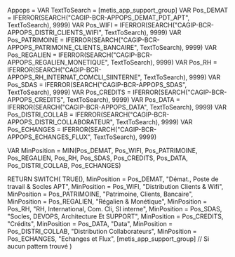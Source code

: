 Appops = 
VAR TextToSearch = [metis_app_support_group]
VAR Pos_DEMAT = IFERROR(SEARCH("CAGIP-BCR-APPOPS_DEMAT_PDT_APT", TextToSearch), 9999)
VAR Pos_WIFI = IFERROR(SEARCH("CAGIP-BCR-APPOPS_DISTRI_CLIENTS_WIFI", TextToSearch), 9999)
VAR Pos_PATRIMOINE = IFERROR(SEARCH("CAGIP-BCR-APPOPS_PATRIMOINE_CLIENTS_BANCAIRE", TextToSearch), 9999)
VAR Pos_REGALIEN = IFERROR(SEARCH("CAGIP-BCR-APPOPS_REGALIEN_MONETIQUE", TextToSearch), 9999)
VAR Pos_RH = IFERROR(SEARCH("CAGIP-BCR-APPOPS_RH_INTERNAT_COMCLI_SIINTERNE", TextToSearch), 9999)
VAR Pos_SDAS = IFERROR(SEARCH("CAGIP-BCR-APPOPS_SDAS", TextToSearch), 9999)
VAR Pos_CREDITS = IFERROR(SEARCH("CAGIP-BCR-APPOPS_CREDITS", TextToSearch), 9999)
VAR Pos_DATA = IFERROR(SEARCH("CAGIP-BCR-APPOPS_DATA", TextToSearch), 9999)
VAR Pos_DISTRI_COLLAB = IFERROR(SEARCH("CAGIP-BCR-APPOPS_DISTRI_COLLABORATEUR", TextToSearch), 9999)
VAR Pos_ECHANGES = IFERROR(SEARCH("CAGIP-BCR-APPOPS_ECHANGES_FLUX", TextToSearch), 9999)

VAR MinPosition = MIN(Pos_DEMAT, Pos_WIFI, Pos_PATRIMOINE, Pos_REGALIEN, Pos_RH, Pos_SDAS, Pos_CREDITS, Pos_DATA, Pos_DISTRI_COLLAB, Pos_ECHANGES)

RETURN 
SWITCH(
    TRUE(),
    MinPosition = Pos_DEMAT, "Démat., Poste de travail & Socles APT",
    MinPosition = Pos_WIFI, "Distribution Clients & Wifi",
    MinPosition = Pos_PATRIMOINE, "Patrimoine, Clients, Bancaire",
    MinPosition = Pos_REGALIEN, "Régalien & Monétique",
    MinPosition = Pos_RH, "RH, International, Com. Cli, SI interne",
    MinPosition = Pos_SDAS, "Socles, DEVOPS, Architecture Et SUPPORT",
    MinPosition = Pos_CREDITS, "Crédits",
    MinPosition = Pos_DATA, "Data",
    MinPosition = Pos_DISTRI_COLLAB, "Distribution Collaborateurs",
    MinPosition = Pos_ECHANGES, "Echanges et Flux",
    [metis_app_support_group] // Si aucun pattern trouvé
)
